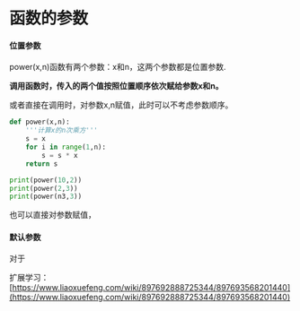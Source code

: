 # 函数的参数

#### 位置参数

power\(x,n\)函数有两个参数：x和n，这两个参数都是位置参数.

**调用函数时，传入的两个值按照位置顺序依次赋给参数x和n。**

或者直接在调用时，对参数x,n赋值，此时可以不考虑参数顺序。

```python
def power(x,n):
    '''计算x的n次乘方'''
    s = x
    for i in range(1,n):
        s = s * x
    return s

print(power(10,2))
print(power(2,3))
print(power(n3,3))
```



也可以直接对参数赋值，

#### 默认参数

对于



扩展学习：[https://www.liaoxuefeng.com/wiki/897692888725344/897693568201440](https://www.liaoxuefeng.com/wiki/897692888725344/897693568201440)

